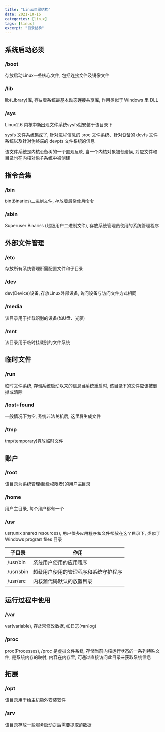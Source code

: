 ```yaml
---
title: "Linux目录结构"
date: 2021-10-16
categories: [linux]
tags: [linux]
excerpt: "目录结构"
---
```


## 系统启动必须

### /boot

存放启动Linux一些核心文件, 包括连接文件及镜像文件

### /lib

lib(Library)库, 存放着系统最基本动态连接共享库, 作用类似于 Windows 里 DLL

### /sys

Linux2.6 内核中新出现文件系统sysfs就安装于该目录下

sysfs 文件系统集成了, 针对进程信息的 proc 文件系统、针对设备的 devfs 文件系统以及针对伪终端的 devpts 文件系统的信息

该文件系统是内核设备树的一个直观反映, 当一个内核对象被创建候, 对应文件和目录也在内核对象子系统中被创建

## 指令合集

### /bin

bin(Binaries)二进制文件, 存放着最常使用命令

### /sbin

Superuser Binaries (超级用户二进制文件), 存放系统管理员使用的系统管理程序

## 外部文件管理

### /etc

存放所有系统管理所需配置文件和子目录

### /dev

dev(Device)设备, 存放Linux外部设备, 访问设备与访问文件方式相同

### /media

该目录用于挂载识别的设备(如U盘、光驱)

### /mnt

该目录用于临时挂载别的文件系统

## 临时文件

### /run

临时文件系统, 存储系统启动以来的信息当系统重启时, 该目录下的文件应该被删掉或清除

### /lost+found

一般情况下为空, 系统非法关机后, 这里将生成文件

### /tmp

tmp(temporary)存放临时文件

## 账户

### /root

该目录为系统管理(超级权限者)的用户主目录

### /home

用户主目录, 每个用户都有一个

### /usr

usr(unix shared resources), 用户很多应用程序和文件都放在这个目录下, 类似于 Windows program files 目录

| 子目录    | 作用                               |
| --------- | --------------------------------- |
| /usr/bin  | 系统用户使用的应用程序              |
| /usr/sbin | 超级用户使用的管理程序和系统守护程序 |
| /usr/src  | 内核源代码默认的放置目录            |

## 运行过程中使用

### /var

var(variable), 存放常修改数据, 如日志(var/log)

### /proc

proc(Processes), /proc 是虚拟文件系统, 存储当前内核运行状态的一系列特殊文件, 是系统内存的映射, 内容在内存里, 可通过直接访问此目录来获取系统信息

## 拓展

### /opt

该目录用于给主机额外安装软件

### /srv

该目录存放一些服务启动之后需要提取的数据
